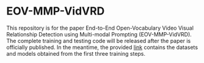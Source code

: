 # EOV-MMP-VidVRD

This repository is for the paper End-to-End Open-Vocabulary Video Visual Relationship Detection using Multi-modal Prompting (EOV-MMP-VidVRD). The complete training and testing code will be released after the paper is officially published. In the meantime, the provided [link](https://pan.baidu.com/s/1jZbnkYexAZQcGApyBUhQjw?pwd=jfec) contains the datasets and models obtained from the first three training steps.

